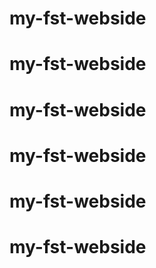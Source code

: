 # my-fst-webside
# my-fst-webside
# my-fst-webside
# my-fst-webside
# my-fst-webside
# my-fst-webside
